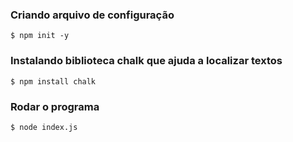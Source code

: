 ### Criando arquivo de configuração
```
$ npm init -y
```
### Instalando biblioteca chalk que ajuda a localizar textos
```
$ npm install chalk
```
### Rodar o programa
```
$ node index.js
```
